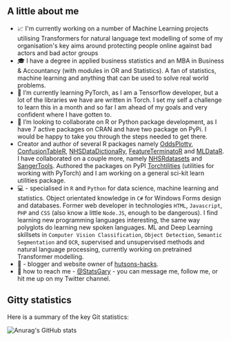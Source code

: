 

<!--
**StatsGary/StatsGary** is a ✨ _special_ ✨ repository because its `README.md` (this file) appears on your GitHub profile.

Here are some ideas to get you started:


- 
- 🤔 I’m looking for help with ...
- 💬 Ask me about ...
- ≈
- ⚡ Fun fact: ...
-->


## A little about me

- :chart_with_upwards_trend: I'm currently working on a number of Machine Learning projects utilising Transformers for natural language text modelling of some of my organisation's key aims around protecting people online against bad actors and bad actor groups
- :mortar_board: I have a degree in applied business statistics and an MBA in Business & Accountancy (with modules in OR and Statistics). A fan of statistics, machine learning and anything that can be used to solve real world problems. 
- 🌱 I’m currently learning PyTorch, as I am a Tensorflow developer, but a lot of the libraries we have are written in Torch. I set my self a challenge to learn this in a month and so far I am ahead of my goals and very confident where I have gotten to. 
- 👯 I’m looking to collaborate on R or Python package development, as I have 7 active packages on CRAN and have two package on PyPi. I would be happy to take you through the steps needed to get there.
- Creator and author of several R packages namely [OddsPlotty](https://cran.r-project.org/web/packages/OddsPlotty/index.html), [ConfusionTableR](https://cran.r-project.org/web/packages/ConfusionTableR/index.html), [NHSDataDictionaRy](https://cran.r-project.org/web/packages/NHSDataDictionaRy/vignettes/introduction.html), [FeatureTerminatoR](https://cran.r-project.org/web/packages/FeatureTerminatoR/index.html) and [MLDataR](). I have collaborated on a couple more, namely [NHSRdatasets](https://cran.r-project.org/web/packages/NHSRdatasets/index.html) and [SangerTools](https://rpubs.com/StatsGary/851661). Authored the packages on PyPI [Torchtilities](https://pypi.org/project/torchtilities/) (utilities for working with PyTorch) and I am working on a general sci-kit learn utilities package. 
- :computer: - specialised in `R` and `Python` for data science, machine learning and statistics. Object orientated knowledge in `C#` for Windows Forms design and databases. Former web developer in technologies `HTML`, `Javascript`, `PHP` and `CSS` (also know a little `Node.JS`, enough to be dangerous). I find learning new programming languages interesting, the same way polyglots do learning new spoken languages. ML and Deep Learning skillsets in `Computer Vision Classification`, `Object Detection`, `Semantic Segmentation` and `OCR`, supervised and unsupervised methods and natural language processing, currently working on pretrained Transformer modelling. 
- :bookmark_tabs: - blogger and website owner of [hutsons-hacks](https://hutsons-hacks.info/). 
- :email: how to reach me - [@StatsGary](https://twitter.com/StatsGary) - you can message me, follow me, or hit me up on my Twitter channel. 

## Gitty statistics
Here is a summary of the key Git statistics:
<!--Themes: dark, radical, merko, gruvbox, tokyonight, onedark, cobalt, synthwave, highcontrast, dracula -->
![Anurag's GitHub stats](https://github-readme-stats.vercel.app/api?username=StatsGary&show_icons=true&theme=cobalt&title_color='#FFFFFF')
